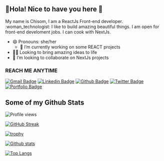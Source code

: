 ## :wave:Hola! Nice to have you here :love_you_gesture:

<p> My name is Chisom, I am a ReactJs Front-end developer. :woman_technologist: I like to build amazing beautiful things. I am open for front-end develoment jobs. I can cook with NextJs.</p>

- 😄 Pronouns: she/her
  - 🔭 I’m currently working on some REACT projects
- :woman_office_worker: Looking to bring amazing ideas to life
- 👯 I’m looking to collaborate on NextJs projects

### REACH ME ANYTIME

[![Gmail Badge](https://img.shields.io/badge/-chisommuorah@gmail.com-c14438?style=flat&logo=Gmail&logoColor=white&link=mailto:chisommuorah@gmail.com)](mailto:chisommuorah@gmail.com)
[![Linkedin Badge](https://img.shields.io/badge/-LinkedIn-0e76a8?style=flat&logo=Linkedin&logoColor=white&link=https://www.linkedin.com/in/chi-muorah-6a8515193/)](https://www.linkedin.com/in/chi-muorah-6a8515193/) [![Github Badge](https://img.shields.io/badge/-chysomm62-grey?style=flat&logo=github&logoColor=white&link=https://github.com/chysomm62/)](https://www.github.com/chysomm62/) [![Twitter Badge](https://img.shields.io/badge/-preda-00acee?style=flat&logo=twitter&logoColor=white&link=https://twitter.com/chisompreda/)](https://www.twitter.com/chisompreda/) [![Portfolio Badge](https://img.shields.io/badge/portfolio-web-blue?style=flat&link=https://chysomm62.github.io/)](https://chysomm62.github.io/)

## Some of my Github Stats

![Profile views](https://gpvc.arturio.dev/chysomm62)

[![GitHub Streak](https://github-readme-streak-stats.herokuapp.com/?user=chysomm62&theme=yeblu)](https://git.io/streak-stats)

[![trophy](https://github-profile-trophy.vercel.app/?username=chysomm62&theme=nord)](https://github.com/ryo-ma/github-profile-trophy)


[![Github stats](https://github-readme-stats.vercel.app/api?username=chysomm62&show_icons=true&include_all_commits=true)](https://github.com/chysomm62/github-readme-stats)

[![Top Langs](https://github-readme-stats.vercel.app/api/top-langs/?username=chysomm62&show_icons=true&layout=compact)](https://github.com/chysomm62/github-readme-stats)

<!--
**chysomm62/chysomm62** is a ✨ _special_ ✨ repository because its `README.md` (this file) appears on your GitHub profile.
